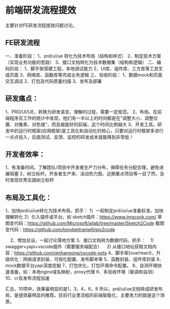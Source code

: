 
# 前端研发流程提效

主要针对FE研发流程提效问题讨论。 
## FE研发流程
一、准备阶段：
1、prd/ui/ue 转化为技术布局（结构和样式）
2、制定技术方案（实现业务功能的思路）
3、接口文档转化为技术数据集（结构和逻辑）
二、编码阶段：
1、脚手架搭建工程，本地调试能力
2、UI库、组件库、三方库等工具生成页面
3、网络库、函数库等完成业务逻辑
三、验收阶段：
1、数据mock和页面交互调试
2、打包及代码质量扫描
3、发布及部署
 
## 研发痛点：
1、PRD/UI/UE，转换为研发语言。理解的过程，需要一定规范。
2、布局。在前端程序员工作的统计中发现，他们有一半以上的时间都是在”调整大小、调整位置、对像素、对色值“，而且越是好的前端，这个时间比例越大
3、开发工具。研发中的运行时框架(应用框架)是工具化和自动化的核心，只要对运行时框架多进行一点点投入，后面测试、反馈、监控的研发成本就能降到非常低！
 
## 开发者效率：
1、有准备时间。了解团队/项目中开发者生产力分布，保障任务分配合理，避免进展阻塞
2、树立标杆。开发者生产率、活动热力图、近期重点项目等一目了然，及时发现优秀实践树立标杆
 
## 布局及工具化：
1、加快prd/ui/ue转化为技术布局，抓手：
1）一起制定prd/ui/ue准备标准，加快理解转化
2）引入插件或平台，如
sketch插件：https://www.imgcook.com/ 
草图变代码：https://github.com/Microsoft/ailab/tree/master/Sketch2Code
截图变代码：https://github.com/tonybeltramelli/pix2code

   
2、增加总设，一起讨论落地方案
3、接口文档转为数据代码，抓手：
   1) swagger+yapi+vscode插件（需要服务端配合）
   2) 从接口地址获取文档内容：https://github.com/qinhangong/vscode-exts
4、脚手架(vue/react)，升级优化：网络请求封装、可视化配置、发布脚本等
5、函数封装、组件库封装
6、mock数据平台yapi深度挖掘
7、打包优化，打包环境命令配置。
8、自测环境快速准备，如：本地nginx域名映射，proxy代理
9、多验收环境（联调和自测）
10、cr及发布流程加速

汇总，10项中，效果最明显的是1，3，4，6，8
所以，prd/ui/ue文档转成研发布局，是提效最明显的推荐。目前行业里流程的前端智能化，主要发力的就是这个场景。
 
